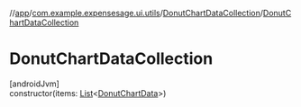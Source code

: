//[app](../../../index.md)/[com.example.expensesage.ui.utils](../index.md)/[DonutChartDataCollection](index.md)/[DonutChartDataCollection](-donut-chart-data-collection.md)

# DonutChartDataCollection

[androidJvm]\
constructor(items: [List](https://kotlinlang.org/api/latest/jvm/stdlib/kotlin.collections/-list/index.html)&lt;[DonutChartData](../-donut-chart-data/index.md)&gt;)
